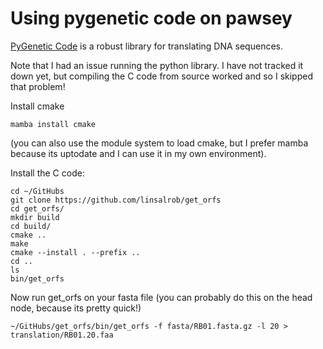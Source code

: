 # Using pygenetic code on pawsey

[PyGenetic Code](https://github.com/linsalrob/genetic_codes) is a robust library for translating DNA sequences.


Note that I had an issue running the python library. I have not tracked it down yet, but compiling the C code from source
worked and so I skipped that problem!

Install cmake

```
mamba install cmake
```

(you can also use the module system to load cmake, but I prefer mamba because its uptodate and I can use it in my own environment).


Install the C code:

```
cd ~/GitHubs
git clone https://github.com/linsalrob/get_orfs
cd get_orfs/
mkdir build
cd build/
cmake ..
make
cmake --install . --prefix ..
cd ..
ls
bin/get_orfs 
```

Now run get_orfs on your fasta file (you can probably do this on the head node, because its pretty quick!)

```
~/GitHubs/get_orfs/bin/get_orfs -f fasta/RB01.fasta.gz -l 20 > translation/RB01.20.faa
```






